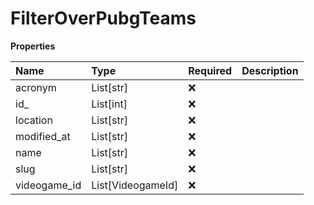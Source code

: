 # FilterOverPubgTeams

**Properties**

| Name         | Type              | Required | Description |
| :----------- | :---------------- | :------- | :---------- |
| acronym      | List[str]         | ❌       |             |
| id\_         | List[int]         | ❌       |             |
| location     | List[str]         | ❌       |             |
| modified_at  | List[str]         | ❌       |             |
| name         | List[str]         | ❌       |             |
| slug         | List[str]         | ❌       |             |
| videogame_id | List[VideogameId] | ❌       |             |
